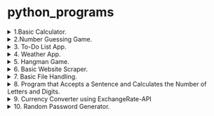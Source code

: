 # python_programs
<details>
<summary> 1.Basic Calculator. </summary>
Explanation:<br>
We define four functions (add, subtract, multiply, divide) that take two parameters and perform basic arithmetic operations.<br>
The input function is used to take user input for two numbers, which are then converted to floats.<br>
The program prints the results of the addition, subtraction, multiplication, and division of the two numbers.  
</details>

<details>
<summary> 2.Number Guessing Game. </summary>
Explanation:<br>
The program generates a random number between 1 and 100 using the random module.<br>
It prompts the user to guess the number and provides feedback on whether the guess is too high or too low.<br>
The game continues until the correct number is guessed.
</details>

<details>
<summary> 3. To-Do List App.</summary>
Explanation:<br>
The program provides a simple menu with options to add tasks, view tasks, or quit.<br>
Tasks are stored in a list, and the user can interactively manage the to-do list.<br>
The app continues running until the user chooses to quit.
</details>

<details>
<summary> 4. Weather App. </summary>
Explanation:<br>
The program prompts the user to enter the city name and constructs a URL to fetch weather data using the OpenWeatherMap API.<br>
It sends an HTTP request using the `requests` library and processes the JSON response.<br>
If the request is successful (status code 200), it extracts and displays the current temperature and weather description.<br>
In case of an error, it prints an error message.
</details>

<details>
<summary> 5. Hangman Game. </summary>
Explanation:<br>
The program selects a random word from a predefined list, and the player needs to guess the word by inputting letters.<br>
It displays the current state of the word with underscores for unguessed letters and updates it as the player guesses correctly.<br>
The player has a limited number of attempts (6 in this case) to guess the word.<br>
If the player guesses the word or runs out of attempts, the game ends.
</details>

<details>
<summary> 6. Basic Website Scraper. </summary>
Explanation:<br>
The Python script uses the `requests` library to fetch the HTML content of 'https://www.google.com' and `BeautifulSoup` to parse the HTML.<br>
It then extracts and prints the `href` attribute of all links (`a` tags) from the Google homepage.
</details>

<details>
<summary> 7. Basic File Handling. </summary>
Explanation:<br>
The Python program demonstrates basic file handling operations - writing content to a file and reading content from a file.<br>
It writes a sample line to a file, then reads and prints the content of the file.<br>
1. &nbsp'r+' (Read and Write):<br>
  Opens the file for both reading and writing.<br>
  The file pointer is placed at the beginning of the file.<br>
  It allows you to read the existing content and write new content to the file.<br>
2. &nbsp'w+' (Write and Read):<br>
  Opens the file for both writing and reading.<br>
  If the file already exists, it truncates the file to zero length.<br>
  The file pointer is placed at the beginning of the file.<br>
  It allows you to both write new content and read the file.<br>
  If the file does not exist, it creates a new file.
</details>

<details>
<summary> 8. Program that Accepts a Sentence and Calculates the Number of Letters and Digits. </summary>
Explanation:<br>
The Python program defines a function `count_letters_digits` that takes a sentence as input and counts the number of letters and digits in it.<br>
It then takes user input, calls the function, and prints the counts of letters and digits in the entered sentence.
</details>


<details>
<summary>9. Currency Converter using ExchangeRate-API </summary>
Explanation:<br>
The Python script defines a function convert_currency that takes an amount, source currency, and target currency, and returns the converted amount.<br>
Usage:<br>
Enter the amount you want to convert.<br>
Choose the source currency (from_currency).<br>
Choose the target currency (to_currency).<br>
View the converted amount.<br>
API Information:<br>
ExchangeRate-API Documentation<br>
Terms of Use
</details>

<details>
<summary>10. Random Password Generator.</summary>
Explanation:<br>
The Python script defines a function `generate_random_password` that generates a random password of a specified length using letters, digits, and punctuation characters.<br>
The password is then printed.
</details>
